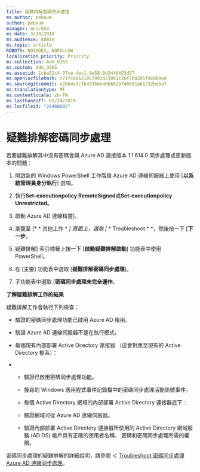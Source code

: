 ```yaml
---
title: 疑難排解密碼同步處理
ms.author: pebaum
author: pebaum
manager: mnirkhe
ms.date: 3/20/2018
ms.audience: Admin
ms.topic: article
ROBOTS: NOINDEX, NOFOLLOW
localization_priority: Priority
ms.collection: Adm_O365
ms.custom: Adm_O365
ms.assetid: 1cba32c4-37ce-4ec1-9e58-8d3440b53d57
ms.openlocfilehash: c71fce8621057093d23891c26f7b0285fdc8b9ed
ms.sourcegitcommit: e2864efcfb493b6e46b662b746661a61232bdba7
ms.translationtype: MT
ms.contentlocale: zh-TW
ms.lasthandoff: 01/24/2019
ms.locfileid: "29460602"
---
```

# <a name="troubleshoot-password-synchronization"></a>疑難排解密碼同步處理

若要疑難排解其中沒有密碼會與 Azure AD 連接版本 1.1.614.0 同步處理或更新版本的問題：
  
1. 開啟新的 Windows PowerShell 工作階段 Azure AD 連線伺服器上使用 [**以系統管理員身分執行**] 選項。 
    
2. 執行**Set-executionpolicy RemoteSigned**或**Set-executionpolicy Unrestricted**。 
    
3. 啟動 Azure AD 連線精靈]。
    
4. 瀏覽至 [* * 其他工作 * *] 頁面上，選取 [* * Troubleshoot * *，然後按一下 [**下一步**。 
    
5. 疑難排解] 索引標籤上按一下 [**啟動疑難排解啟動**] 功能表中使用 PowerShell。 
    
6. 在 [主要] 功能表中選取 [**疑難排解密碼同步處理**]。 
    
7. 子功能表中選取 [**密碼同步處理未完全運作**。 
    
 **了解疑難排解工作的結果**
  
疑難排解工作會執行下列檢查：
  
- 驗證的密碼同步處理功能已啟用 Azure AD 租用。
    
- 驗證 Azure AD 連線伺服器不是在執行模式。
    
- 每個現有內部部署 Active Directory 連接器 （這會對應至現有的 Active Directory 樹系）：
    
- 
  - 驗證已啟用密碼同步處理功能。
    
  - 搜尋的 Windows 應用程式事件記錄檔中的密碼同步處理活動訊號事件。
    
  - 每個 Active Directory 網域的內部部署 Active Directory 連接器底下：
    
  - 驗證網域可從 Azure AD 連線伺服器。
    
  - 驗證內部部署 Active Directory 連接器所使用的 Active Directory 網域服務 (AD DS) 帳戶具有正確的使用者名稱、 密碼和密碼同步處理所需的權限。
    
密碼同步處理的疑難排解的詳細說明，請參閱 ＜ [Troubleshoot 密碼同步處理 Azure AD 連線同步處理](https://docs.microsoft.com/en-us/azure/active-directory/connect/active-directory-aadconnectsync-troubleshoot-password-synchronization)。
  

